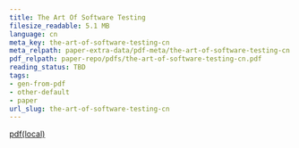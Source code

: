 ```yaml
---
title: The Art Of Software Testing
filesize_readable: 5.1 MB
language: cn
meta_key: the-art-of-software-testing-cn
meta_relpath: paper-extra-data/pdf-meta/the-art-of-software-testing-cn.yaml
pdf_relpath: paper-repo/pdfs/the-art-of-software-testing-cn.pdf
reading_status: TBD
tags:
- gen-from-pdf
- other-default
- paper
url_slug: the-art-of-software-testing-cn
---
```


[pdf(local)](../../paper-repo/pdfs/the-art-of-software-testing-cn.pdf)

